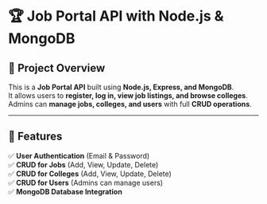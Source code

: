 # 🏆 Job Portal API with Node.js & MongoDB

## 📌 Project Overview  
This is a **Job Portal API** built using **Node.js, Express, and MongoDB**.  
It allows users to **register, log in, view job listings, and browse colleges**.  
Admins can **manage jobs, colleges, and users** with full **CRUD operations**.  

---

## 🚀 Features  
✅ **User Authentication** (Email & Password)  
✅ **CRUD for Jobs** (Add, View, Update, Delete)  
✅ **CRUD for Colleges** (Add, View, Update, Delete)  
✅ **CRUD for Users** (Admins can manage users)  
✅ **MongoDB Database Integration**  

